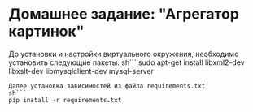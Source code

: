 # Домашнее задание: "Агрегатор картинок"

До установки и настройки виртуального окружения, 
необходимо установить следующие пакеты:
sh```
sudo apt-get install libxml2-dev libxslt-dev libmysqlclient-dev mysql-server
```
Далее установка зависимостей из файла requirements.txt
sh```
pip install -r requirements.txt
```
